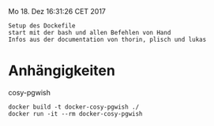 

Mo 18. Dez 16:31:26 CET 2017

	Setup des Dockefile
	start mit der bash und allen Befehlen von Hand
	Infos aus der documentation von thorin, plisch und lukas
	
# Anhängigkeiten
 cosy-pgwish

	docker build -t docker-cosy-pgwish ./
	docker run -it --rm docker-cosy-pgwish
